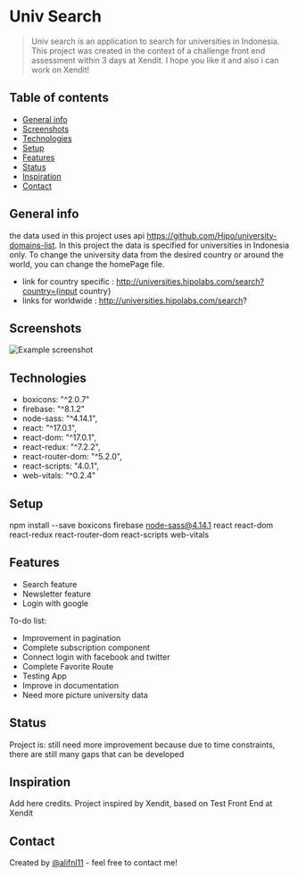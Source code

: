 # Univ Search
> Univ search is an application to search for universities in Indonesia. This project was created in the context of a challenge front end assessment within 3 days at Xendit. I hope you like it and also i can work on Xendit!

## Table of contents
* [General info](#general-info)
* [Screenshots](#screenshots)
* [Technologies](#technologies)
* [Setup](#setup)
* [Features](#features)
* [Status](#status)
* [Inspiration](#inspiration)
* [Contact](#contact)

## General info
the data used in this project uses api https://github.com/Hipo/university-domains-list. In this project the data is specified for universities in Indonesia only. To change the university data from the desired country or around the world, you can change the homePage file.

* link for country specific : http://universities.hipolabs.com/search?country=(input country}
* links for worldwide : http://universities.hipolabs.com/search?

## Screenshots
![Example screenshot](./screenshot/screenshot.PNG)

## Technologies
* boxicons: "^2.0.7"
* firebase: "^8.1.2"
* node-sass: "^4.14.1",
* react: "^17.0.1",
* react-dom: "^17.0.1",
* react-redux: "^7.2.2",
* react-router-dom: "^5.2.0",
* react-scripts: "4.0.1",
* web-vitals: "^0.2.4"

## Setup
npm install --save boxicons firebase node-sass@4.14.1 react react-dom react-redux react-router-dom react-scripts web-vitals


## Features
* Search feature
* Newsletter feature
* Login with google

To-do list:
* Improvement in pagination
* Complete subscription component
* Connect login with facebook and twitter
* Complete Favorite Route
* Testing App
* Improve in documentation
* Need more picture university data

## Status
Project is: still need more improvement because due to time constraints, there are still many gaps that can be developed

## Inspiration
Add here credits. Project inspired by Xendit, based on Test Front End at Xendit

## Contact
Created by [@alifnl11](www.instagram.com/alifnl) - feel free to contact me!